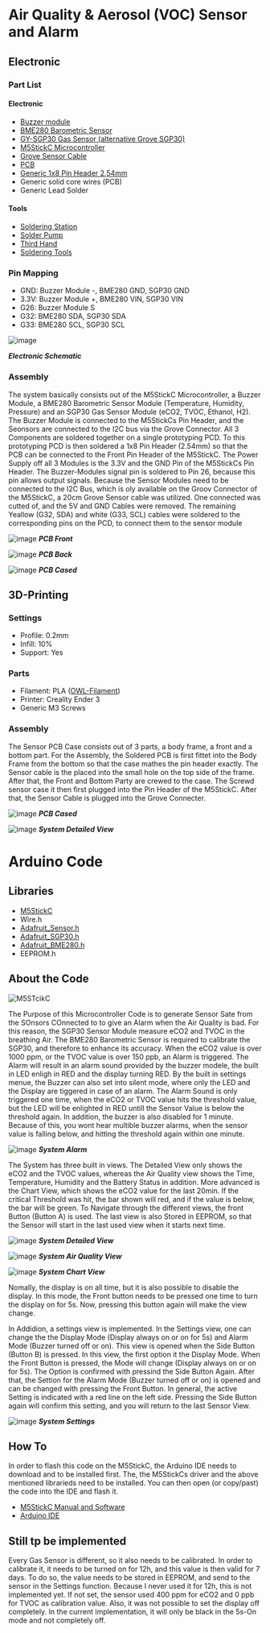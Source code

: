 # Air Quality & Aerosol (VOC) Sensor and Alarm

## Electronic

### Part List

#### Electronic
* [Buzzer module](https://www.makershop.de/module/audio/passiver-buzzer-summer/)
* [BME280 Barometric Sensor](https://www.makershop.de/sensoren/temperatur/bme280/)
* [GY-SGP30 Gas Sensor (alternative Grove SGP30)](https://www.ebay.de/itm/GY-SGP30-Air-Quality-Sensor-Breakout-VOC-and-eCO2-QITA/353147995118?hash=item523942c3ee:g:GLcAAOSwIZ9fGU-k)
* [M5StickC Microcontroller](https://eckstein-shop.de/M5Stack-M5StickC-PLUS-ESP32-PICO-Mini-IoT-Development-Kit)
* [Grove Sensor Cable](https://eckstein-shop.de/M5Stack-Buckled-Grove-Cable-20cm-5pcs)
* [PCB](https://www.reichelt.de/punkt-streifenrasterplati-hartpapier-160x100mm-h25ps160-p23953.html?&trstct=pol_5&nbc=1)
* [Generic 1x8 Pin Header 2,54mm](https://www.conrad.de/de/p/wws-40-g-sl40g1-pin-header-1x40-rm2-54-straight-au-inhalt-20-stueck-800166396.html)
* Generic solid core wires (PCB)
* Generic Lead Solder

#### Tools
* [Soldering Station](https://www.conrad.de/de/p/basetech-zd-931-loetstation-digital-48-w-150-bis-450-c-1460697.html)
* [Solder Pump](https://www.conrad.de/de/p/toolcraft-lee-192-entloetsaugpumpe-antistatisch-2196503.html)
* [Third Hand](https://www.conrad.de/de/p/inline-dritte-hand-mit-lupe-800404647.html)
* [Soldering Tools](https://www.conrad.de/de/p/toolcraft-lns-151-platinenbesteck-6teilig-2182257.html)

### Pin Mapping
* GND:  Buzzer Module -, BME280 GND, SGP30 GND
* 3.3V: Buzzer Module +, BME280 VIN, SGP30 VIN
* G26:  Buzzer Module S
* G32:  BME280 SDA, SGP30 SDA
* G33:  BME280 SCL, SGP30 SCL

![image](https://github.com/Spo-ck/Air-Quality-Aerosol-VOC-Sensor-and-Alarm/blob/main/Electronic/Schematic.png)

***Electronic Schematic***

### Assembly

The system basically consists out of the M5StickC Microcontroller, a Buzzer Module, a BME280 Barometric Sensor Module (Temperature, Humidity, Pressure) and an SGP30 Gas Sensor Module (eCO2, TVOC, Ethanol, H2). The Buzzer Module is connected to the M5StickCs Pin Header, and the Seonsors are connected to the I2C bus via the Grove Connector.
All 3 Components are soldered together on a single prototyping PCD. To this prototyping PCD is then soldered a 1x8 Pin Header (2.54mm) so that the PCB can be connected to the Front Pin Header of the M5StickC. The Power Supply off all 3 Modules is the 3.3V and the GND Pin of the M5StickCs Pin Header. The Buzzer-Modules signal pin is soldered to Pin 26, because this pin allows output signals. 
Because the Sensor Modules need to be connected to the I2C Bus, which is oly available on the Groov Connector of the M5StickC, a 20cm Grove Sensor cable was utilized. One connected was cutted of, and the 5V and GND Cables were removed. The remaining Yeallow (G32, SDA) and white  (G33, SCL) cables were soldered to the corresponding pins on the PCD, to connect them to the sensor module

![image](https://github.com/Spo-ck/Air-Quality-Aerosol-VOC-Sensor-and-Alarm/blob/main/Photos/IMG_7296.jpg)
***PCB Front***

![image](https://github.com/Spo-ck/Air-Quality-Aerosol-VOC-Sensor-and-Alarm/blob/main/Photos/IMG_7297.jpg)
***PCB Back***

![image](https://github.com/Spo-ck/Air-Quality-Aerosol-VOC-Sensor-and-Alarm/blob/main/Photos/IMG_7298.jpg)
***PCB Cased***

## 3D-Printing

### Settings

* Profile:  0.2mm
* Infill:   10%
* Support:  Yes

### Parts
* Filament: PLA ([OWL-Filament](https://owl-filament.de))
* Printer:  Creality Ender 3
* Generic M3 Screws

### Assembly

The Sensor PCB Case consists out of 3 parts, a body frame, a front and a bottom part. For the Assembly, the Soldered PCB is first fittet into the Body Frame from the bottom so that the case mathes the pin header exactly. The Sensor cable is the placed into the small hole on the top side of the frame. After that, the Front and Bottom Party are crewed to the case. The Screwd sensor case it then first plugged into the Pin Header of the M5StickC. After that, the Sensor Cable is plugged into the Grove Connecter.

![image](https://github.com/Spo-ck/Air-Quality-Aerosol-VOC-Sensor-and-Alarm/blob/main/Photos/IMG_7298.jpg)
***PCB Cased***

![image](https://github.com/Spo-ck/Air-Quality-Aerosol-VOC-Sensor-and-Alarm/blob/main/Photos/IMG_7299.jpg)
***System Detailed View***

# Arduino Code

## Libraries

* [M5StickC](https://github.com/m5stack/M5StickC)
* Wire.h
* [Adafruit_Sensor.h](https://github.com/adafruit/Adafruit_Sensor)
* [Adafruit_SGP30.h](https://github.com/adafruit/Adafruit_SGP30)
* [Adafruit_BME280.h](https://github.com/adafruit/Adafruit_BME280_Library)
* EEPROM.h

## About the Code

![M5STcikC](https://camo.githubusercontent.com/e300c3852f862f672c0fe0b59992ab82985a9da8ecea672ac21a02845e2c09ae/68747470733a2f2f6d35737461636b2e6f73732d636e2d7368656e7a68656e2e616c6979756e63732e636f6d2f696d6167652f6d352d646f63735f636f6e74656e742f636f72652f6d35737469636b635f30312e706e67)

The Purpose of this Microcontroller Code is to generate Sensor Sate from the SOnsors COnnected to to give an Alarm when the Air Quality is bad. For this reason, the SGP30 Sensor Module measure eCO2 and TVOC in the breathing Air. The BME280 Barometric Sensor is required to calibrate the SGP30, and therefore to enhance its accuracy.
When the eCO2 value is over 1000 ppm, or the TVOC value is over 150 ppb, an Alarm is triggered. The Alarm will result in an alarm sound provided by the buzzer modele, the built in LED enligh in RED and the display turning RED. By the built in settings menue, the Buzzer can also set into silent mode, where only the LED and the Display are tiggered in case of an alarm. The Alarm Sound is only triggered one time, when the eCO2 or TVOC value hits the threshold value, but the LED will be enlighted in RED untill the Sensor Value is below the threshold again. In addition, the buzzer is also disabled for 1 minute. Because of this, you wont hear multible buzzer alarms, when the sensor value is falling below, and hitting the threshold again within one minute.

![image](https://github.com/Spo-ck/Air-Quality-Aerosol-VOC-Sensor-and-Alarm/blob/main/Photos/IMG_7309.jpg)
***System Alarm***

The System has three built in views. The Detailed View only shows the eCO2 and the TVOC values, whereas the Air Quality view shows the Time, Temperature, Humidity and the Battery Status in addition. More advanced is the Chart View, which shows the eCO2 value for the last 20min. If the critical Threshold was hit, the bar shown will red, and if the value is below, the bar will be green. 
To Navigate through the different views, the front Button (Button A) is used. The last view is also Stored in EEPROM, so that the Sensor will start in the last used view when it starts next time.

![image](https://github.com/Spo-ck/Air-Quality-Aerosol-VOC-Sensor-and-Alarm/blob/main/Photos/IMG_7299.jpg)
***System Detailed View***

![image](https://github.com/Spo-ck/Air-Quality-Aerosol-VOC-Sensor-and-Alarm/blob/main/Photos/IMG_7300.jpg)
***System Air Quality View***

![image](https://github.com/Spo-ck/Air-Quality-Aerosol-VOC-Sensor-and-Alarm/blob/main/Photos/IMG_7306.jpg)
***System Chart View***

Nomally, the display is on all time, but it is also possible to disable the display. In this mode, the Front button needs to be pressed one time to turn the display on for 5s. Now, pressing this button again will make the view change.

In Addidion, a settings view is implemented. In the Settings view, one can change the the Display Mode (Display always on or on for 5s) and Alarm Mode (Buzzer turned off or on). This view is opened when the Side Button (Button B) is pressed. In this view, the first option it the Display Mode. When the Front Button is pressed, the Mode will change (Display always on or on for 5s). The Option is confirmed with pressind the Side Button Again. After that, the Settion for the Alarm Mode (Buzzer turned off or on) is opened and can be changed with pressing the Front Button. In general, the active Setting is indicated with a red line on the left side. Pressing the Side Button again will confirm this setting, and you will return to the last Sensor View.

![image](https://github.com/Spo-ck/Air-Quality-Aerosol-VOC-Sensor-and-Alarm/blob/main/Photos/IMG_7301.jpg)
***System Settings***

## How To

In order to flash this code on the M5StickC, the Arduino IDE needs to download and to be installed first. The, the M5StickCs driver and the above mentioned librarieds need to be installed. You can then open (or copy/past) the code into the IDE and flash it.

* [M5StickC Manual and Software](https://m5stack.com/pages/download)
* [Arduino IDE](https://www.arduino.cc/en/software)

## Still tp be implemented

Every Gas Sensor is different, so it also needs to be calibrated. In order to calibrate it, it needs to be turned on for 12h, and this value is then valid for 7 days. To do so, the value needs to be stored in EEPROM, and send to the sensor in the Settings function. Because I never used it for 12h, this is not implemented yet. If not set, the sensor used 400 ppm for eCO2 and 0 ppb for TVOC as calibration value.
Also, it was not possible to set the display off completely. In the current implementation, it will only be black in the 5s-On mode and not completely off.
